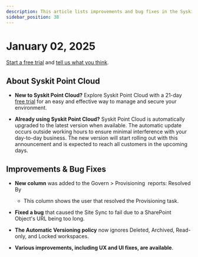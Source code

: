 ```yaml
---
description: This article lists improvements and bug fixes in the Syskit Point Cloud version 2024.6.75.1
sidebar_position: 38
---
```


# January 02, 2025

[Start a free trial](https://www.syskit.com/products/point/free-trial/) and [tell us what you think](https://www.syskit.com/company/contact-us/).

## About Syskit Point Cloud

* **New to Syskit Point Cloud?** Explore Syskit Point Cloud with a 21-day [free trial](https://www.syskit.com/products/point/free-trial/) for an easy and effective way to manage and secure your environment.

* **Already using Syskit Point Cloud?** Syskit Point Cloud is automatically upgraded to the latest version when available. The automatic update occurs outside working hours to ensure minimal interference with your day-to-day business. The new version will start rolling out with this announcement and is expected to reach all customers in the upcoming days.


## Improvements & Bug Fixes

* **New column** was added to the Govern > Provisioning  reports: Resolved By
  * This column shows the user that resolved the Provisioning task. 

* **Fixed a bug** that caused the Site Sync to fail due to a SharePoint Object's URL being too long.

* **The Automatic Versioning policy** now ignores Deleted, Archived, Read-only, and Locked workspaces. 

* **Various improvements, including UX and UI fixes, are available**.